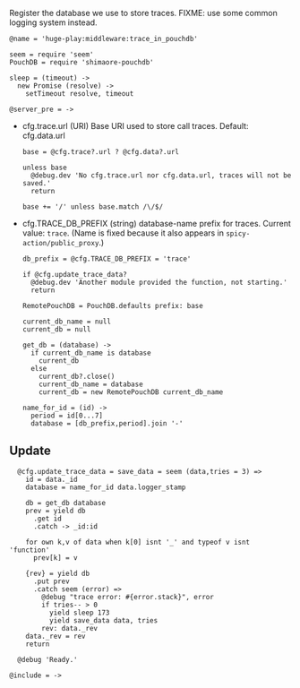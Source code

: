 Register the database we use to store traces.
FIXME: use some common logging system instead.

    @name = 'huge-play:middleware:trace_in_pouchdb'

    seem = require 'seem'
    PouchDB = require 'shimaore-pouchdb'

    sleep = (timeout) ->
      new Promise (resolve) ->
        setTimeout resolve, timeout

    @server_pre = ->

* cfg.trace.url (URI) Base URI used to store call traces. Default: cfg.data.url

      base = @cfg.trace?.url ? @cfg.data?.url

      unless base
        @debug.dev 'No cfg.trace.url nor cfg.data.url, traces will not be saved.'
        return

      base += '/' unless base.match /\/$/

* cfg.TRACE_DB_PREFIX (string) database-name prefix for traces. Current value: `trace`.
(Name is fixed because it also appears in `spicy-action/public_proxy`.)

      db_prefix = @cfg.TRACE_DB_PREFIX = 'trace'

      if @cfg.update_trace_data?
        @debug.dev 'Another module provided the function, not starting.'
        return

      RemotePouchDB = PouchDB.defaults prefix: base

      current_db_name = null
      current_db = null

      get_db = (database) ->
        if current_db_name is database
          current_db
        else
          current_db?.close()
          current_db_name = database
          current_db = new RemotePouchDB current_db_name

      name_for_id = (id) ->
        period = id[0...7]
        database = [db_prefix,period].join '-'

Update
------

      @cfg.update_trace_data = save_data = seem (data,tries = 3) =>
        id = data._id
        database = name_for_id data.logger_stamp

        db = get_db database
        prev = yield db
          .get id
          .catch -> _id:id

        for own k,v of data when k[0] isnt '_' and typeof v isnt 'function'
          prev[k] = v

        {rev} = yield db
          .put prev
          .catch seem (error) =>
            @debug "trace error: #{error.stack}", error
            if tries-- > 0
              yield sleep 173
              yield save_data data, tries
            rev: data._rev
        data._rev = rev
        return

      @debug 'Ready.'

    @include = ->
